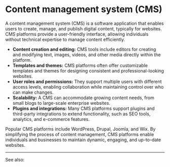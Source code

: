 
# Content management system (CMS)

A content management system (CMS) is a software application that enables users to create, manage, and publish digital content, typically for websites. CMS platforms provide a user-friendly interface, allowing individuals without technical expertise to manage content efficiently.

- **Content creation and editing:** CMS tools include editors for creating and modifying text, images, videos, and other media directly within the platform.
- **Templates and themes:** CMS platforms often offer customizable templates and themes for designing consistent and professional-looking websites.
- **User roles and permissions:** They support multiple users with different access levels, enabling collaboration while maintaining control over who can make changes.
- **Scalability:** A CMS can accommodate growing content needs, from small blogs to large-scale enterprise websites.
- **Plugins and integrations:** Many CMS platforms support plugins and third-party integrations to extend functionality, such as SEO tools, analytics, and e-commerce features.

Popular CMS platforms include WordPress, Drupal, Joomla, and Wix. By simplifying the process of content management, CMS platforms enable individuals and businesses to maintain dynamic, engaging, and up-to-date websites.

---

See also: